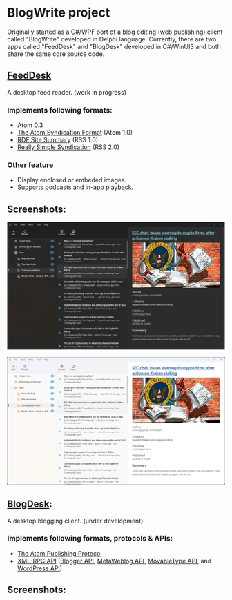 # BlogWrite project
Originally started as a C#/WPF port of a blog editing (web publishing) client called "BlogWrite" developed in Delphi language. Currently, there are two apps called "FeedDesk" and "BlogDesk" developed in C#/WinUI3 and both share the same core source code. 

## [FeedDesk](https://torum.github.io/BlogWrite/FeedDesk/)
A desktop feed reader. (work in progress)

### Implements following formats:  

* Atom 0.3
* [The Atom Syndication Format](https://tools.ietf.org/html/rfc4287) (Atom 1.0)
* [RDF Site Summary](https://www.w3.org/2001/09/rdfprimer/rss.html) (RSS 1.0)
* [Really Simple Syndication](https://validator.w3.org/feed/docs/rss2.html) (RSS 2.0)

### Other feature
* Display enclosed or embeded images.
* Supports podcasts and in-app playback.

## Screenshots:

![FeedDesk](https://github.com/torum/BlogWrite/blob/master/docs/images/FeedDesk-Screenshot-Dark.png?raw=true) 

![FeedDesk](https://github.com/torum/BlogWrite/blob/master/docs/images/FeedDesk-Screenshot-Light.png?raw=true) 

## [BlogDesk](https://torum.github.io/BlogWrite/BlogDesk/):
A desktop blogging client. (under development)

### Implements following formats, protocols & APIs:  

* [The Atom Publishing Protocol](https://tools.ietf.org/html/rfc5023)
* [XML-RPC API](https://codex.wordpress.org/XML-RPC_Support)
([Blogger API](https://codex.wordpress.org/XML-RPC_Blogger_API),
[MetaWeblog API](https://codex.wordpress.org/XML-RPC_MetaWeblog_API),
[MovableType API](https://codex.wordpress.org/XML-RPC_MovableType_API), and
[WordPress API](https://codex.wordpress.org/XML-RPC_WordPress_API))


## Screenshots:

